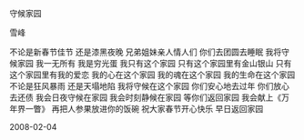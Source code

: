 守候家园

雪峰


不论是新春节佳节
还是漆黑夜晚
兄弟姐妹亲人情人们
你们去团圆去睡眠
我将守候家园
我一无所有
我是穷光蛋
我只有这个家园
只有这个家园里有金山银山
只有这个家园里有我的爱恋
我的心在这个家园
我的魂在这个家园
我的生命在这个家园
不论是狂风暴雨
还是天塌地陷
我将守候在这个家园
你们安心地去过年
你们放心去还债
我会日夜守候在家园
我会时刻静候在家园
等你们返回家园
我会献上《万年界一瞥》
再把人参果放进你的饭碗
祝大家春节开心快乐
早日返回家园

2008-02-04



